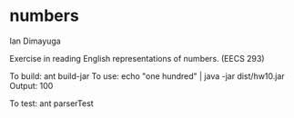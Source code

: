 numbers
=======
Ian Dimayuga

Exercise in reading English representations of numbers. (EECS 293)

To build: ant build-jar
To use:   echo "one hundred" | java -jar dist/hw10.jar
Output:   100

To test:  ant parserTest
